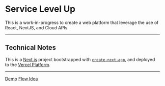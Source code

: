 # Service Level Up

This is a work-in-progress to create a web platform that leverage the use of React, NextJS, and Cloud APIs.

---

## Technical Notes
This is a [Next.js](https://nextjs.org/) project bootstrapped with [`create-next-app`](https://github.com/vercel/next.js/tree/canary/packages/create-next-app), and deployed to the [Vercel Platform](https://vercel.com/new?utm_medium=default-template&filter=next.js&utm_source=create-next-app&utm_campaign=create-next-app-readme).

---

[Demo](https://service-level-up.vercel.app/)
[Flow Idea](https://miro.com/app/board/uXjVPCf_APk=/?share_link_id=661200331625)
